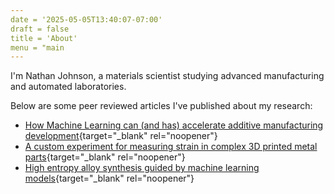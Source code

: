 ```yaml
---
date = '2025-05-05T13:40:07-07:00'
draft = false
title = 'About'
menu = "main
---
```


I'm Nathan Johnson, a materials scientist studying advanced manufacturing and automated laboratories.

Below are some peer reviewed articles I've published about my research:

- [How Machine Learning can (and has) accelerate additive manufacturing development](/papers/MLAM.pdf){target="_blank" rel="noopener"}
- [A custom experiment for measuring strain in complex 3D printed metal parts](/papers/trusses.pdf){target="_blank" rel="noopener"}
- [High entropy alloy synthesis guided by machine learning models](/papers/ALthinfilm.pdf){target="_blank" rel="noopener"}